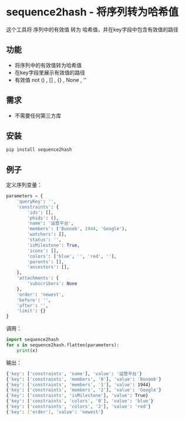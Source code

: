 # sequence2hash - 将序列转为哈希值

这个工具将 序列中的有效值 转为 哈希值，并在key字段中包含有效值的路径

## 功能

- 将序列中的有效值转为哈希值
- 在key字段里展示有效值的路径
- 有效值 not () , [] , {} , None , ''

## 需求

- 不需要任何第三方库

## 安装

```Bash
pip install sequence2hash
```

## 例子
定义序列变量：
```Python
parameters = {
    'queryKey': '',
    'constraints': {
        'ids': [],
        'phids': (),
        'name': '运营平台',
        'members': ('Bunoob', 1944, 'Google'),
        'watchers': [],
        'status': '',
        'isMilestone': True,
        'icons': [],
        'colors': ['blue', '', 'red', ''],
        'parents': [],
        'ancestors': [],
    },
    'attachments': {
        'subscribers': None
    },
    'order': 'newest',
    'before': '',
    'after': '',
    'limit': {}
}
```
调用：
```Python
import sequence2hash
for x in sequence2hash.flatten(parameters):
    print(x)
```
输出：
```Bash
{'key': ['constraints', 'name'], 'value': '运营平台'}
{'key': ['constraints', 'members', '0'], 'value': 'Bunoob'}
{'key': ['constraints', 'members', '1'], 'value': 1944}
{'key': ['constraints', 'members', '2'], 'value': 'Google'}
{'key': ['constraints', 'isMilestone'], 'value': True}
{'key': ['constraints', 'colors', '0'], 'value': 'blue'}
{'key': ['constraints', 'colors', '2'], 'value': 'red'}
{'key': ['order'], 'value': 'newest'}
```
